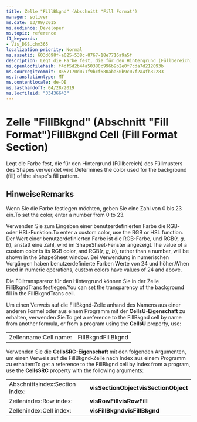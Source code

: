 ```yaml
---
title: Zelle "FillBkgnd" (Abschnitt "Fill Format")
manager: soliver
ms.date: 03/09/2015
ms.audience: Developer
ms.topic: reference
f1_keywords:
- Vis_DSS.chm365
localization_priority: Normal
ms.assetid: 603d698f-a025-538c-8767-18e7716a9a5f
description: Legt die Farbe fest, die für den Hintergrund (Füllbereich) des Füllmusters des Shapes verwendet wird.
ms.openlocfilehash: f4df5d2b44a50380c996b9b2e0f7cda7d212093b
ms.sourcegitcommit: 8657170d071f9bcf680aba50b9c07f2a4fb82283
ms.translationtype: MT
ms.contentlocale: de-DE
ms.lasthandoff: 04/28/2019
ms.locfileid: "33436643"
---
```

# <a name="fillbkgnd-cell-fill-format-section"></a><span data-ttu-id="e07fe-103">Zelle "FillBkgnd" (Abschnitt "Fill Format")</span><span class="sxs-lookup"><span data-stu-id="e07fe-103">FillBkgnd Cell (Fill Format Section)</span></span>

<span data-ttu-id="e07fe-104">Legt die Farbe fest, die für den Hintergrund (Füllbereich) des Füllmusters des Shapes verwendet wird.</span><span class="sxs-lookup"><span data-stu-id="e07fe-104">Determines the color used for the background (fill) of the shape's fill pattern.</span></span>
  
## <a name="remarks"></a><span data-ttu-id="e07fe-105">Hinweise</span><span class="sxs-lookup"><span data-stu-id="e07fe-105">Remarks</span></span>

<span data-ttu-id="e07fe-106">Wenn Sie die Farbe festlegen möchten, geben Sie eine Zahl von 0 bis 23 ein.</span><span class="sxs-lookup"><span data-stu-id="e07fe-106">To set the color, enter a number from 0 to 23.</span></span>
  
<span data-ttu-id="e07fe-107">Verwenden Sie zum Eingeben einer benutzerdefinierten Farbe die RGB- oder HSL-Funktion.</span><span class="sxs-lookup"><span data-stu-id="e07fe-107">To enter a custom color, use the RGB or HSL function.</span></span> <span data-ttu-id="e07fe-108">Der Wert einer benutzerdefinierten Farbe ist die RGB-Farbe, und RGB(*r, g, b*), anstatt eine Zahl, wird im ShapeSheet-Fenster angezeigt.</span><span class="sxs-lookup"><span data-stu-id="e07fe-108">The value of a custom color is its RGB color, and RGB(*r, g, b*), rather than a number, will be shown in the ShapeSheet window.</span></span> <span data-ttu-id="e07fe-109">Bei Verwendung in numerischen Vorgängen haben benutzerdefinierte Farben Werte von 24 und höher.</span><span class="sxs-lookup"><span data-stu-id="e07fe-109">When used in numeric operations, custom colors have values of 24 and above.</span></span> 
  
<span data-ttu-id="e07fe-110">Die Fülltransparenz für den Hintergrund können Sie in der Zelle FillBkgndTrans festlegen.</span><span class="sxs-lookup"><span data-stu-id="e07fe-110">You can set the transparency of the background fill in the FillBkgndTrans cell.</span></span> 
  
<span data-ttu-id="e07fe-111">Um einen Verweis auf die FillBkgnd-Zelle anhand des Namens aus einer anderen Formel oder aus einem Programm mit der **CellsU-Eigenschaft** zu erhalten, verwenden Sie:</span><span class="sxs-lookup"><span data-stu-id="e07fe-111">To get a reference to the FillBkgnd cell by name from another formula, or from a program using the **CellsU** property, use:</span></span> 
  
|||
|:-----|:-----|
| <span data-ttu-id="e07fe-112">Zellenname:</span><span class="sxs-lookup"><span data-stu-id="e07fe-112">Cell name:</span></span>  <br/> | <span data-ttu-id="e07fe-113">FillBkgnd</span><span class="sxs-lookup"><span data-stu-id="e07fe-113">FillBkgnd</span></span>  <br/> |
   
<span data-ttu-id="e07fe-114">Verwenden Sie die **CellsSRC-Eigenschaft** mit den folgenden Argumenten, um einen Verweis auf die FillBkgnd-Zelle nach Index aus einem Programm zu erhalten:</span><span class="sxs-lookup"><span data-stu-id="e07fe-114">To get a reference to the FillBkgnd cell by index from a program, use the **CellsSRC** property with the following arguments:</span></span> 
  
|||
|:-----|:-----|
| <span data-ttu-id="e07fe-115">Abschnittsindex:</span><span class="sxs-lookup"><span data-stu-id="e07fe-115">Section index:</span></span>  <br/> |<span data-ttu-id="e07fe-116">**visSectionObject**</span><span class="sxs-lookup"><span data-stu-id="e07fe-116">**visSectionObject**</span></span> <br/> |
| <span data-ttu-id="e07fe-117">Zeilenindex:</span><span class="sxs-lookup"><span data-stu-id="e07fe-117">Row index:</span></span>  <br/> |<span data-ttu-id="e07fe-118">**visRowFill**</span><span class="sxs-lookup"><span data-stu-id="e07fe-118">**visRowFill**</span></span> <br/> |
| <span data-ttu-id="e07fe-119">Zellenindex:</span><span class="sxs-lookup"><span data-stu-id="e07fe-119">Cell index:</span></span>  <br/> |<span data-ttu-id="e07fe-120">**visFillBkgnd**</span><span class="sxs-lookup"><span data-stu-id="e07fe-120">**visFillBkgnd**</span></span> <br/> |
   

